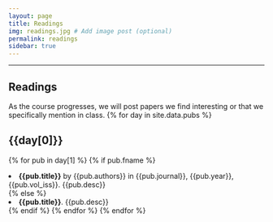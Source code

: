 ```yaml
---
layout: page
title: Readings
img: readings.jpg # Add image post (optional)
permalink: readings 
sidebar: true
---
```


---

## Readings

As the course progresses, we will post papers we find interesting or that we
specifically mention in class. 
{% for day in site.data.pubs %}
## {{day[0]}}
{% for pub in day[1] %}
{% if  pub.fname %}
<li> <a style="text-decoration: none;" href="http://rpdata.caltech.edu/courses/aph161/protected/2022/papers/{{pub.fname}}" target="_blank"> <b>{{pub.title}}</b> by {{pub.authors}} in {{pub.journal}}, {{pub.year}}, {{pub.vol_iss}}.</a> {{pub.desc}}</li>
{% else %}
<li> <a style="text-decoration: none;" href="{{pub.url}}" target="_blank"> <b>{{pub.title}}</b>.</a> {{pub.desc}}</li>
{% endif %}
{% endfor %}
{% endfor %}

